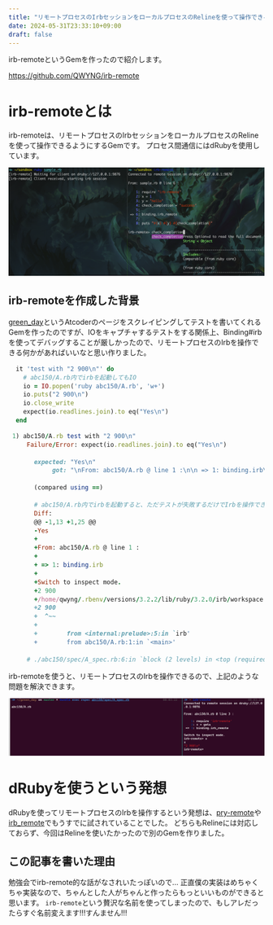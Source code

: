 ```yaml
---
title: "リモートプロセスのIrbセッションをローカルプロセスのRelineを使って操作できるirb-remoteというGemを作った"
date: 2024-05-31T23:33:10+09:00
draft: false
---
```


irb-remoteというGemを作ったので紹介します。

https://github.com/QWYNG/irb-remote

# irb-remoteとは
irb-remoteは、リモートプロセスのIrbセッションをローカルプロセスのRelineを使って操作できるようにするGemです。
プロセス間通信にはdRubyを使用しています。

![](/irb-remote-demo.png)

## irb-remoteを作成した背景
[green_day](https://github.com/QWYNG/green_day)というAtcoderのページをスクレイピングしてテストを書いてくれるGemを作ったのですが、IOをキャプチャするテストをする関係上、Binding#irbを使ってデバッグすることが厳しかったので、リモートプロセスのIrbを操作できる何かがあればいいなと思い作りました。

```ruby
  it 'test with "2 900\n"' do
    # abc150/A.rb内でirbを起動してもIO
    io = IO.popen('ruby abc150/A.rb', 'w+')
    io.puts("2 900\n")
    io.close_write
    expect(io.readlines.join).to eq("Yes\n")
  end
```

```ruby
 1) abc150/A.rb test with "2 900\n"
     Failure/Error: expect(io.readlines.join).to eq("Yes\n")

       expected: "Yes\n"
            got: "\nFrom: abc150/A.rb @ line 1 :\n\n => 1: binding.irb\n\nSwitch to inspect mode.\n2 900\n/home/qwyng/...0\e[m\n\e[1m  ^~~\e[m\n\n\tfrom <internal:prelude>:5:in `irb'\n\tfrom abc150/A.rb:1:in `<main>'\n\n"

       (compared using ==)

       # abc150/A.rb内でirbを起動すると、ただテストが失敗するだけでIrbを操作できない
       Diff:
       @@ -1,13 +1,25 @@
       -Yes
       +
       +From: abc150/A.rb @ line 1 :
       +
       + => 1: binding.irb
       +
       +Switch to inspect mode.
       +2 900
       +/home/qwyng/.rbenv/versions/3.2.2/lib/ruby/3.2.0/irb/workspace.rb:119:in `eval': /home/qwyng/green_day/abc150/A.rb:1: syntax error, unexpected integer literal, expecting end-of-input (SyntaxError)
       +2 900
       +  ^~~
       +
       +        from <internal:prelude>:5:in `irb'
       +        from abc150/A.rb:1:in `<main>'

     # ./abc150/spec/A_spec.rb:6:in `block (2 levels) in <top (required)>'
```

irb-remoteを使うと、リモートプロセスのIrbを操作できるので、上記のような問題を解決できます。

![](/demo-with-greenday.png)

# dRubyを使うという発想
dRubyを使ってリモートプロセスのIrbを操作するという発想は、[pry-remote](https://github.com/Mon-Ouie/pry-remote)や[irb_remote](https://github.com/iguchi1124/irb_remote)でもうすでに試されていることでした。
どちらもRelineには対応しておらず、今回はRelineを使いたかったので別のGemを作りました。


## この記事を書いた理由
勉強会でirb-remote的な話がなされいたっぽいので...
正直僕の実装はめちゃくちゃ実装なので、ちゃんとした人がちゃんと作ったらもっといいものができると思います。
`irb-remote`という贅沢な名前を使ってしまったので、もしアレだったらすぐ名前変えます!!!すんません!!!





